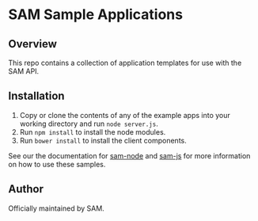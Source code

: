 # SAM Sample Applications

## Overview

This repo contains a collection of application templates for use with the SAM API.

## Installation

1. Copy or clone the contents of any of the example apps into your working directory and run `node server.js`.
2. Run `npm install` to install the node modules.
3. Run `bower install` to install the client components.

See our the documentation for [sam-node](https://github.com/SAMdesk//sam-node) and [sam-js](https://github.com/SAMdesk/sam-js) for more information on how to use these samples.

## Author

Officially maintained by SAM.
